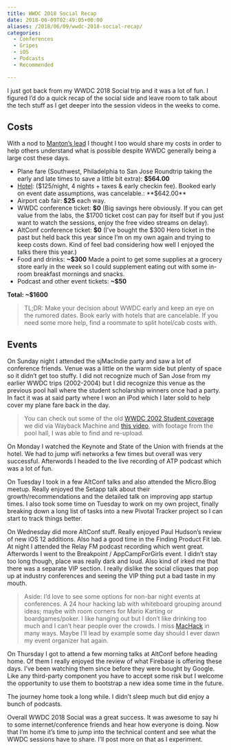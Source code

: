 ```yaml
---
title: WWDC 2018 Social Recap
date: 2018-06-09T02:49:05+00:00
aliases: /2018/06/09/wwdc-2018-social-recap/
categories:
  - Conferences
  - Gripes
  - iOS
  - Podcasts
  - Recommended

---
```

I just got back from my WWDC 2018 Social trip and it was a lot of fun. I figured I&#8217;d do a quick recap of the social side and leave room to talk about the tech stuff as I get deeper into the session videos in the weeks to come.

## Costs

With a nod to [Manton&#8217;s lead][1] I thought I too would share my costs in order to help others understand what is possible despite WWDC generally being a large cost these days.

  * Plane fare (Southwest, Philadelphia to San Jose Roundtrip taking the early and late times to save a little bit extra): **$564.00** 
  * [Hotel][2]: ($125/night, 4 nights + taxes & early checkin fee). Booked early on event date assumptions, was cancelable.: **$642.00**
  * Airport cab fair: **$25** each way.
  * WWDC conference ticket: **$0** (Big savings here obviously. If you can get value from the labs, the $1700 ticket cost can pay for itself but if you just want to watch the sessions, enjoy the free video streams on delay).
  * AltConf conference ticket: **$0** (I&#8217;ve bought the $300 Hero ticket in the past but held back this year since I&#8217;m on my own again and trying to keep costs down. Kind of feel bad considering how well I enjoyed the talks there this year.)
  * Food and drinks: **~$300** Made a point to get some supplies at a grocery store early in the week so I could supplement eating out with some in-room breakfast mornings and snacks.
  * Podcast and other event tickets: **~$50**

**Total: ~$1600**

> TL;DR: Make your decision about WWDC early and keep an eye on the rumored dates. Book early with hotels that are cancelable. If you need some more help, find a roommate to split hotel/cab costs with. 

## Events

On Sunday night I attended the sjMacIndie party and saw a lot of conference friends. Venue was a little on the warm side but plenty of space so it didn&#8217;t get too stuffy. I did not recognize much of San Jose from my earlier WWDC trips (2002-2004) but I did recognize this venue as the previous pool hall where the student scholarship winners once had a party. In fact it was at said party where I won an iPod which I later sold to help cover my plane fare back in the day.

> You can check out some of the old [WWDC 2002 Student coverage][3] we did via Wayback Machine and [this video][4], with footage from the pool hall, I was able to find and re-upload. 

On Monday I watched the Keynote and State of the Union with friends at the hotel. We had to jump wifi networks a few times but overall was very successful. Afterwords I headed to the live recording of ATP podcast which was a lot of fun.

On Tuesday I took in a few AltConf talks and also attended the Micro.Blog meetup. Really enjoyed the Setapp talk about their growth/recommendations and the detailed talk on improving app startup times. I also took some time on Tuesday to work on my own project, finally breaking down a long list of tasks into a new Pivotal Tracker project so I can start to track things better.

On Wednesday did more AltConf stuff. Really enjoyed Paul Hudson&#8217;s review of new iOS 12 additions. Also had a good time in the Finding Product Fit lab. At night I attended the Relay FM podcast recording which went great. Afterwords I went to the Breakpoint / AppCampForGirls event. I didn&#8217;t stay too long though, place was really dark and loud. Also kind of irked me that there was a separate VIP section. I really dislike the social cliques that pop up at industry conferences and seeing the VIP thing put a bad taste in my mouth.

> Aside: I&#8217;d love to see some options for non-bar night events at conferences. A 24 hour hacking lab with whiteboard grouping around ideas; maybe with room corners for Mario Karting or boardgames/poker. I like hanging out but I don&#8217;t like drinking too much and I can&#8217;t hear people over the crowds. I miss [MacHack][5] in many ways. Maybe I&#8217;ll lead by example some day should I ever dawn my event organizer hat again. 

On Thursday I got to attend a few morning talks at AltConf before heading home. Of them I really enjoyed the review of what Firebase is offering these days. I&#8217;ve been watching them since before they were bought by Google. Like any third-party component you have to accept some risk but I welcome the opportunity to use them to bootstrap a new idea some time in the future.

The journey home took a long while. I didn&#8217;t sleep much but did enjoy a bunch of podcasts.

Overall WWDC 2018 Social was a great success. It was awesome to say hi to some internet/conference friends and hear how everyone is doing. Now that I&#8217;m home it&#8217;s time to jump into the technical content and see what the WWDC sessions have to share. I&#8217;ll post more on that as I experiment.

 [1]: http://www.manton.org/travel-wwdc-etc-2018
 [2]: http://convention-center-inn-suites.hotels-sanjose.com/en/
 [3]: https://web.archive.org/web/20020802173953/http://www.applestudentdevelopers.org:80/features/wwdc/index.php
 [4]: https://www.youtube.com/watch?v=DukI-kaBIAg
 [5]: https://en.wikipedia.org/wiki/MacHack
